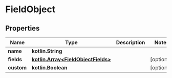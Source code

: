 
# FieldObject

## Properties
Name | Type | Description | Notes
------------ | ------------- | ------------- | -------------
**name** | **kotlin.String** |  | 
**fields** | [**kotlin.Array&lt;FieldObjectFields&gt;**](FieldObjectFields.md) |  |  [optional]
**custom** | **kotlin.Boolean** |  |  [optional]



